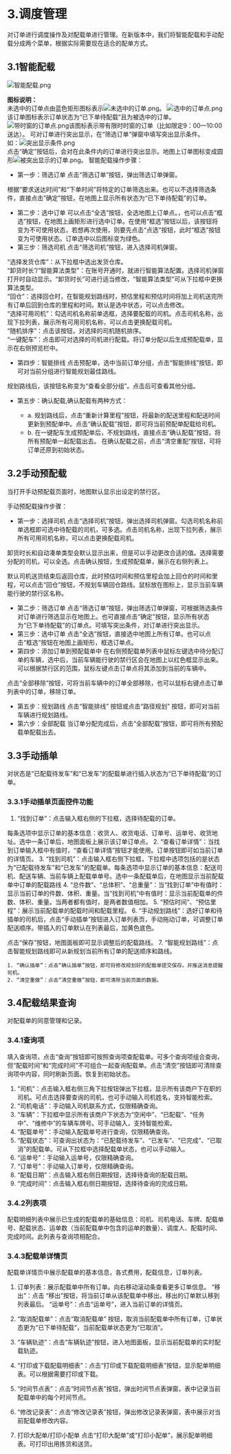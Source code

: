 # 3.调度管理
对订单进行调度操作及对配载单进行管理。在新版本中，我们将智能配载和手动配载分成两个菜单，根据实际需要现在适合的配单方式。
## 3.1智能配载
![智能配载.png](https://i.loli.net/2019/01/15/5c3d82b717b3d.png)

**图标说明：**  
未选中的订单点由蓝色矩形图标表示![未选中的订单.png](https://i.loli.net/2019/01/15/5c3d84bf1399d.png)。
![选中的订单点.png](https://i.loli.net/2019/01/15/5c3d8398258b3.png)该订单图标表示订单状态为“已下单待配载”且为被选中的订单。![带时窗的订单点.png](https://i.loli.net/2019/01/15/5c3d83982729b.png)该图标表示带有限时时窗的订单（比如限定9：00—10:00送达）。
可对订单进行突出显示，在“筛选订单”弹窗中填写突出显示条件。  
如：![突出显示条件.png](https://i.loli.net/2019/01/15/5c3d856ddce8e.png)  
点击“确定”按钮后，会对在此条件内的订单进行突出显示。地图上订单图标变成圆形![被突出显示的订单.png](https://i.loli.net/2019/01/15/5c3d84bf15478.png)。
智能配载操作步骤：
* 第一步：筛选订单
点击“筛选订单”按钮，弹出筛选订单弹窗。

根据“要求送达时间”和“下单时间”将特定的订单筛选出来。也可以不选择筛选条件，直接点击“确定”按钮，在地图上显示所有状态为“已下单待配载”的订单。  

* 第二步：选中订单
可以点击“全选”按钮，全选地图上订单点。，也可以点击“框选”按钮，在地图上画矩形进行选中订单。在使用“框选”按钮以后，该按钮将变为不可使用状态，若想再次使用，则要先点击“点选”按钮，此时“框选”按钮变为可使用状态。订单选中以后图标变为绿色。
* 第三步：筛选司机
点击“筛选司机”按钮，进入选择司机弹窗。

“选择发货仓库”：从下拉框中选出发货仓库。  
“卸货时长”/“智能算法类型”：在账号开通时，就进行智能算法配置。选择司机弹窗打开时自动显示。“卸货时长”可进行适当修改，“智能算法类型”可从下拉框中更换算法类型。  
“回仓”：选择回仓时，在智能规划路线时，预估里程和预估时间将加上司机送完所有订单后回到仓库的里程和时间。默认是选中状态，可以点击修改。  
“选择可用司机”：勾选司机名称前单选框，选择要配载的司机。点击司机名称，出现下拉列表，展示所有可用司机名称，可以点击更换配载司机。  
“随机排序”：点击该按钮，对选择的司机随机排序。  
“一键配车”：点击即可对选择的司机进行配载。将订单分配以后生成预配载单，显示在右侧预览栏中。  
* 第四步：智能排线
点击预配单，选中当前订单分组，点击“智能排线”按钮，即可对当前分组进行智能规划最佳路线。

规划路线后，该按钮名称变为“查看全部分组”。点击后可查看其他分组。
* 第五步：确认配载,确认配载有两种方式：

    * a.	规划路线后，点击“重新计算里程”按钮，将最新的配送里程和配送时间更新到预配单中。点击“确认配载”按钮，即可将当前预配单配载给司机。
    * b.	在一键配车生成预配单后，不规划路线，直接点击“确认配载”按钮，将所有预配单一起配载出去。
在确认配载之前，点击“清空重配”按钮，可将订单还原到初始状态。

## 3.2手动预配载
当打开手动预配载页面时，地图默认显示出设定的禁行区。

手动预配载操作步骤：
* 第一步：选择司机
点击“选择司机”按钮，弹出选择司机弹窗。勾选司机名称前单选框即可选中待配载的司机，可多选。点击司机名称，出现下拉列表，展示所有可用司机名称，可以点击更换配载司机。

卸货时长和自动凑单类型会默认显示出来，但是可以手动更改合适的值。选择需要分配的司机，可以全选。点击确认按钮，生成预配载单，展示在右侧列表上。

默认司机送货结束后返回仓库，此时预估时间和预估里程会加上回仓的时间和里程，可以点击“回仓”按钮，不规划车辆回仓路线。鼠标放在图标上，显示当前车辆能行驶的禁行区名称。
* 第二步：筛选订单
点击“筛选订单”按钮，弹出筛选订单弹窗，可根据筛选条件对订单进行筛选显示在地图上。也可直接点击“确定”按钮，显示所有状态为“已下单待配载”的订单点。可填写突出条件，对订单进行突出显示。
* 第三步：选中订单
点击“全选”按钮，直接选中地图上所有订单。也可以点击“框选”按钮在地图上画矩形，框选订单点。
* 第四步：添加订单到预配载单中
在右侧预配载单列表中鼠标左键选中待分配订单的车辆，选中后，当前车辆能行驶的禁行区会在地图上以红色框显示出来。可以根据禁行区的范围，鼠标左键点击订单点将其添加到当前的车辆中。

点击“全部移除”按钮，可将当前车辆中的订单全部移除，也可以鼠标右键点击订单列表中的订单，移除订单。
* 第五步：规划路线
点击“智能排线” 按钮或点击“路径规划” 按钮，即可对当前车辆进行规划路线。
* 第六步：全部配载
当订单分配完成后，点击“全部配载”按钮，即可将所有预配载单配载出去。
## 3.3手动插单
对状态是“已配载待发车”和“已发车”的配载单进行插入状态为“已下单待配载”的订单。

### 3.3.1手动插单页面控件功能
1. “找到订单”：点击输入框右侧的下拉框，选择待配载的订单。

每条选项中显示订单的基本信息：收货人、收货电话、订单号、运单号、收货地址。选中一条订单后，地图面板上展示该订单订单点。
2. “查看订单详情”：当找到订单输入框中有值时，“查看订单详情”按钮才能使用。订单按钮即可如当前订单的详情页。
3. “找到司机”：点击输入框右侧下拉框，下拉框中选项包括的是状态为“已配载待发车”和“已发车”的配载单。每条选项中显示订单的基本信息：配送司机、配送车辆、当前车辆上配载单单号。选中一条配载单后，在地图显示当前配载单中订单的配载路线
4. “总件数”、“总体积”、“总重量”：当“找到订单”中有值时：显示当前订单的件数、体积、重量。当“找到司机”中有值时：显示当前配载单的件数、体积、重量。当两者都有值时，是两者数值相加。
5. “预估时间”、“预估里程”：展示当前配载单的配载时间和配载里程。
6. “手动规划路线”：选好订单和待插单的司机后，点击“手动插单”按钮进入订单列表页，手动拖动订单，可调整订单配送顺序。带插入的订单默认在列表最后，加黄色底色。

点击“保存”按钮，地图面板即可显示调整后的配载路线。
7. “智能规划路线”：点击智能规划路线即可从新规划当前所有订单的配送顺序和路线。

    1. “确认插单”：点击“确认插单”按钮，即可将修改规划好的配载单提交保存。并推送消息提醒司机。
    2. “清空重做”：点击“清空重做”按钮，即可清除当前页面的数据。

## 3.4配载结果查询
对配载单的同意管理和记录。

### 3.4.1查询项
填入查询项，点击“查询”按钮即可按照查询项查配载单。可多个查询项组合查询，但“配载时间”和“完成时间”不可组合一起查询配载单。点击“清空”按钮即可清除查询项中内容，同时刷新页面。恢复到初始状态。
1. “司机”：点击输入框右侧三角下拉按钮弹出下拉框，显示所有该商户下在职的司机。可点击选择要查询的司机，也可手动输入司机姓名，支持智能检索。
2. “司机电话”：手动输入司机联系方式，仅限精确查询。
3. “车辆”：下拉框中显示所有该商户下状态为“空闲中”、“已配载”、“任务中”、“维修中”的车辆车牌号。可手动输入，支持智能检索。
4. “配载单号”：手动输入配载单号进行查询，仅限精确查询。
5. “配载状态”：可查询出状态为：“已配载待发车”、“已发车”、“已完成”、“已取消”的配载单。可从下拉框中选择配载单状态，也可以手动输入。
6. “运单号”：手动输入运单号，仅限精确查询。
7.  “订单号”：手动输入订单号，仅限精确查询。
8. “配载日期”：点击输入框右侧日期按钮，选择待查询的配载日期。
9. “完成时间”：点击输入框右侧日期按钮，选择待查询的完成日期。
### 3.4.2列表项

配载明细列表中展示已生成的配载单的基础信息：司机、司机电话、车牌、配载单号、配载状态、运单数（当前配载单中包含的运单的数量）、调度人、配载时间、完成时间。此列表与查询项相配合。
### 3.4.3配载单详情页


配载单详情页中展示配载单的基本信息，各式费用，配载信息，订单列表。
1. 订单列表：展示配载单中所有订单。向右移动滚动条查看更多订单信息。
“移出”：点击 “移出”按钮，将当前订单从该配载单中移出，移出的订单默认移到列表最后。
“运单号”：点击“运单号”，进入当前订单的详情页。
2. “取消配载单”：点击“取消配载单” 按钮，取消当前配载单中所有订单，订单状态更为“已下单待配载”，当前配载单状态更为“已取消”。
3. “车辆轨迹”：点击“车辆轨迹”按钮，进入地图面板，显示当前配载单的实时配载轨迹。
4. “打印或下载配载明细表”：点击“打印或下载配载明细表”按钮，显示配单明细表。可以根据需要打印或下载。

5. “时间节点表”：点击“时间节点表”按钮，弹出时间节点表弹窗，表中记录当前配载单中的每个时间节点。

6. “修改记录表”：点击“修改记录表”按钮，弹出修改记录表弹窗，表中展示对当前配载单修改内容。

7. 打印大配单/打印小配单
点击“打印大配单”或“打印小配单”，展示配单明细表。可打印出用拣货和送货。